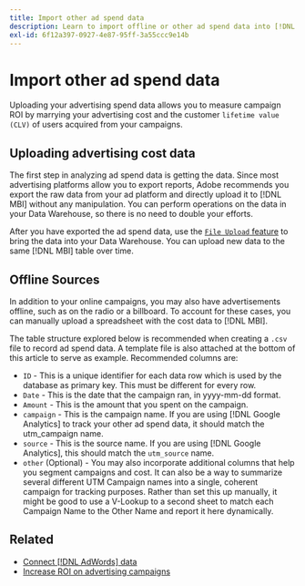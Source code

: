 ```yaml
---
title: Import other ad spend data
description: Learn to import offline or other ad spend data into [!DNL MBI].
exl-id: 6f12a397-0927-4e87-95ff-3a55ccc9e14b
---
```

# Import other ad spend data

Uploading your advertising spend data allows you to measure campaign ROI by marrying your advertising cost and the customer `lifetime value (CLV)` of users acquired from your campaigns.

## Uploading advertising cost data

The first step in analyzing ad spend data is getting the data. Since most advertising platforms allow you to export reports, Adobe recommends you export the raw data from your ad platform and directly upload it to [!DNL MBI] without any manipulation. You can perform operations on the data in your Data Warehouse, so there is no need to double your efforts.

After you have exported the ad spend data, use the [`File Upload` feature](../connecting-data/using-file-uploader.md) to bring the data into your Data Warehouse. You can upload new data to the same [!DNL MBI] table over time.

## Offline Sources

In addition to your online campaigns, you may also have advertisements offline, such as on the radio or a billboard. To account for these cases, you can manually upload a spreadsheet with the cost data to [!DNL MBI].

The table structure explored below is recommended when creating a `.csv` file to record ad spend data. A template file is also attached at the bottom of this article to serve as example. Recommended columns are:

* `ID` - This is a unique identifier for each data row which is used by the database as primary key. This must be different for every row.
* `Date` - This is the date that the campaign ran, in yyyy-mm-dd format.
* `Amount` - This is the amount that you spent on the campaign.
* `campaign` - This is the campaign name. If you are using [!DNL Google Analytics] to track your other ad spend data, it should match the utm\_campaign name.
* `source` -  This is the source name. If you are using [!DNL Google Analytics], this should match the `utm_source` name.
* `other` (Optional) - You may also incorporate additional columns that help you segment campaigns and cost. It can also be a way to summarize several different UTM Campaign names into a single, coherent campaign for tracking purposes. Rather than set this up manually, it might be good to use a V-Lookup to a second sheet to match each Campaign Name to the Other Name and report it here dynamically.

## Related

* [Connect [!DNL AdWords] data](../integrations/google-adwords.md)
* [Increase ROI on advertising campaigns](../../analysis/roi-ad-camp.md)
